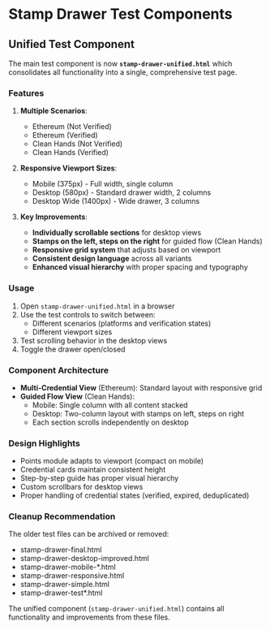 # Stamp Drawer Test Components

## Unified Test Component

The main test component is now **`stamp-drawer-unified.html`** which consolidates all functionality into a single, comprehensive test page.

### Features

1. **Multiple Scenarios**:
   - Ethereum (Not Verified)
   - Ethereum (Verified)
   - Clean Hands (Not Verified)
   - Clean Hands (Verified)

2. **Responsive Viewport Sizes**:
   - Mobile (375px) - Full width, single column
   - Desktop (580px) - Standard drawer width, 2 columns
   - Desktop Wide (1400px) - Wide drawer, 3 columns

3. **Key Improvements**:
   - **Individually scrollable sections** for desktop views
   - **Stamps on the left, steps on the right** for guided flow (Clean Hands)
   - **Responsive grid system** that adjusts based on viewport
   - **Consistent design language** across all variants
   - **Enhanced visual hierarchy** with proper spacing and typography

### Usage

1. Open `stamp-drawer-unified.html` in a browser
2. Use the test controls to switch between:
   - Different scenarios (platforms and verification states)
   - Different viewport sizes
3. Test scrolling behavior in the desktop views
4. Toggle the drawer open/closed

### Component Architecture

- **Multi-Credential View** (Ethereum): Standard layout with responsive grid
- **Guided Flow View** (Clean Hands): 
  - Mobile: Single column with all content stacked
  - Desktop: Two-column layout with stamps on left, steps on right
  - Each section scrolls independently on desktop

### Design Highlights

- Points module adapts to viewport (compact on mobile)
- Credential cards maintain consistent height
- Step-by-step guide has proper visual hierarchy
- Custom scrollbars for desktop views
- Proper handling of credential states (verified, expired, deduplicated)

### Cleanup Recommendation

The older test files can be archived or removed:
- stamp-drawer-final.html
- stamp-drawer-desktop-improved.html
- stamp-drawer-mobile-*.html
- stamp-drawer-responsive.html
- stamp-drawer-simple.html
- stamp-drawer-test*.html

The unified component (`stamp-drawer-unified.html`) contains all functionality and improvements from these files.
